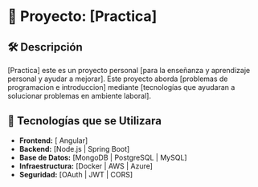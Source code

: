 # 📌 Proyecto: [Practica]

## 🛠️ Descripción
[Practica] este es un proyecto personal [para la enseñanza y aprendizaje personal y ayudar a mejorar]. Este proyecto aborda [problemas de programacion e introduccion] mediante [tecnologías que ayudaran a solucionar problemas en ambiente laboral].

## 🚀 Tecnologías que se Utilizara
- **Frontend:** [ Angular]
- **Backend:** [Node.js | Spring Boot]
- **Base de Datos:** [MongoDB | PostgreSQL | MySQL]
- **Infraestructura:** [Docker  | AWS | Azure]
- **Seguridad:** [OAuth | JWT | CORS]



